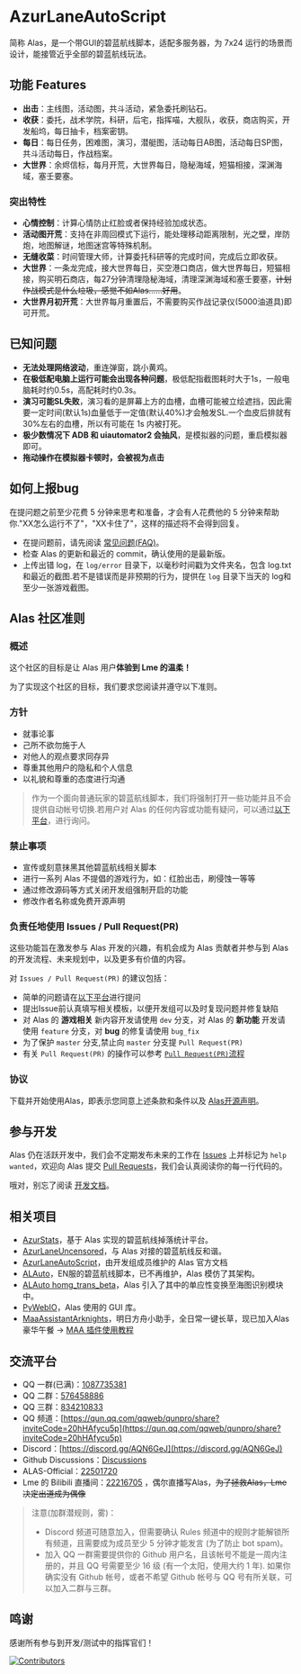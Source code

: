# AzurLaneAutoScript

简称 Alas，是一个带GUI的碧蓝航线脚本，适配多服务器，为 7x24 运行的场景而设计，能接管近乎全部的碧蓝航线玩法。

## 功能 Features

- **出击**：主线图，活动图，共斗活动，紧急委托刷钻石。
- **收获**：委托，战术学院，科研，后宅，指挥喵，大舰队，收获，商店购买，开发船坞，每日抽卡，档案密钥。
- **每日**：每日任务，困难图，演习，潜艇图，活动每日AB图，活动每日SP图，共斗活动每日，作战档案。
- **大世界**：余烬信标，每月开荒，大世界每日，隐秘海域，短猫相接，深渊海域，塞壬要塞。

### 突出特性

- **心情控制**：计算心情防止红脸或者保持经验加成状态。
- **活动图开荒**：支持在非周回模式下运行，能处理移动距离限制，光之壁，岸防炮，地图解谜，地图迷宫等特殊机制。
- **无缝收菜**：时间管理大师，计算委托科研等的完成时间，完成后立即收获。
- **大世界**：一条龙完成，接大世界每日，买空港口商店，做大世界每日，短猫相接，购买明石商店，每27分钟清理隐秘海域，清理深渊海域和塞壬要塞，~~计划作战模式是什么垃圾，感觉不如Alas......好用~~。
- **大世界月初开荒**：大世界每月重置后，不需要购买作战记录仪(5000油道具)即可开荒。

## 已知问题

- **无法处理网络波动**，重连弹窗，跳小黄鸡。
- **在极低配电脑上运行可能会出现各种问题**，极低配指截图耗时大于1s，一般电脑耗时约0.5s，高配耗时约0.3s。
- **演习可能SL失败**，演习看的是屏幕上方的血槽，血槽可能被立绘遮挡，因此需要一定时间(默认1s)血量低于一定值(默认40%)才会触发SL.一个血皮后排就有30%左右的血槽，所以有可能在 1s 内被打死。
- **极少数情况下 ADB 和 uiautomator2 会抽风**，是模拟器的问题，重启模拟器即可。
- **拖动操作在模拟器卡顿时，会被视为点击**


## 如何上报bug

在提问题之前至少花费 5 分钟来思考和准备，才会有人花费他的 5 分钟来帮助你."XX怎么运行不了"，"XX卡住了"，这样的描述将不会得到回复。

- 在提问题前，请先阅读 [常见问题(FAQ)](./quick-start/FAQ)。
- 检查 Alas 的更新和最近的 commit，确认使用的是最新版。
- 上传出错 log，在 `log/error` 目录下，以毫秒时间戳为文件夹名，包含 log.txt 和最近的截图.若不是错误而是非预期的行为，提供在 `log` 目录下当天的 log和至少一张游戏截图。


## Alas 社区准则

### **概述**
这个社区的目标是让 Alas 用户**体验到 Lme 的温柔！**

为了实现这个社区的目标，我们要求您阅读并遵守以下准则。

### **方针**

- 就事论事
- 己所不欲勿施于人
- 对他人的观点要求同存异
- 尊重其他用户的隐私和个人信息
- 以礼貌和尊重的态度进行沟通

> 作为一个面向普通玩家的碧蓝航线脚本，我们将强制打开一些功能并且不会提供自动帐号切换.若用户对 Alas 的任何内容或功能有疑问，可以通过[以下平台](#交流平台)，进行询问。

### **禁止事项**

- 宣传或刻意抹黑其他碧蓝航线相关脚本
- 进行一系列 Alas 不提倡的游戏行为，如：红脸出击，刷侵蚀一等等
- 通过修改源码等方式关闭开发组强制开启的功能
- 修改作者名称或免费开源声明


### **负责任地使用 Issues / Pull Request(PR)** 

这些功能旨在激发参与 Alas 开发的兴趣，有机会成为 Alas 贡献者并参与到 Alas 的开发流程、未来规划中，以及更多有价值的内容。

对 `Issues / Pull Request(PR)` 的建议包括：

- 简单的问题请在[以下平台](#交流平台)进行提问
- 提出Issue前认真填写相关模板，以便开发组可以及时复现问题并修复缺陷
- 对 Alas 的 **游戏相关** 新内容开发请使用 `dev` 分支，对 Alas 的 **新功能** 开发请使用 `feature` 分支，对 **bug** 的修复请使用 `bug_fix`
- 为了保护 `master` 分支,禁止向 `master` 分支提 `Pull Request(PR)`
- 有关 `Pull Request(PR)` 的操作可以参考 [`Pull Request(PR)`流程](../develop/PR-steps)


### **协议**
下载并开始使用Alas，即表示您同意上述条款和条件以及 [Alas开源声明](https://github.com/LmeSzinc/AzurLaneAutoScript/blob/master/LICENSE)。

## 参与开发

Alas 仍在活跃开发中，我们会不定期发布未来的工作在 [Issues](https://github.com/LmeSzinc/AzurLaneAutoScript/issues?q=is%3Aopen+is%3Aissue+label%3A%22help+wanted%22) 上并标记为 `help wanted`，欢迎向 Alas 提交 [Pull Requests](https://github.com/LmeSzinc/AzurLaneAutoScript/pulls)，我们会认真阅读你的每一行代码的。

哦对，别忘了阅读 [开发文档](../develop/index.md)。


## 相关项目
- [AzurStats](https://azur-stats.lyoko.io/)，基于 Alas 实现的碧蓝航线掉落统计平台。
- [AzurLaneUncensored](https://github.com/LmeSzinc/AzurLaneUncensored)，与 Alas 对接的碧蓝航线反和谐。
- [AzurLaneAutoScript](https://github.com/SaarChaffee/AzurLaneAutoScriptWiki)，由开发组成员维护的 Alas 官方文档
- [ALAuto](https://github.com/Egoistically/ALAuto)，EN服的碧蓝航线脚本，已不再维护，Alas 模仿了其架构。
- [ALAuto homg_trans_beta](https://github.com/asd111333/ALAuto/tree/homg_trans_beta)，Alas 引入了其中的单应性变换至海图识别模块中。
- [PyWebIO](https://github.com/pywebio/PyWebIO)，Alas 使用的 GUI 库。
- [MaaAssistantArknights](https://github.com/MaaAssistantArknights/MaaAssistantArknights)，明日方舟小助手，全日常一键长草，现已加入Alas豪华午餐 -> [MAA 插件使用教程](../plugins/maa)

## 交流平台

- QQ 一群(已满)：[1087735381](https://jq.qq.com/?_wv=1027&k=I4NSqX7g)
- QQ 二群：[576458886](https://jq.qq.com/?_wv=1027&k=FUIOAAOm)
- QQ 三群：[834210833](http://qm.qq.com/cgi-bin/qm/qr?_wv=1027&k=Q611gtXy-y0ttnfHOQNegXjerUI2tWIy)
- QQ 频道：[https://qun.qq.com/qqweb/qunpro/share?inviteCode=20hHAfycu5p](https://qun.qq.com/qqweb/qunpro/share?inviteCode=20hHAfycu5p)
- Discord：[https://discord.gg/AQN6GeJ](https://discord.gg/AQN6GeJ)
- Github Discussions：[Discussions](https://github.com/LmeSzinc/AzurLaneAutoScript/discussions)
- ALAS-Official：[22501720](https://space.bilibili.com/22501720)
- Lme 的 Bilibili 直播间：[22216705](https://live.bilibili.com/22216705) ，偶尔直播写Alas，~~为了拯救Alas，Lme决定出道成为偶像~~
> 注意(加群潜规则，雾)：
> - Discord 频道可随意加入，但需要确认 Rules 频道中的规则才能解锁所有频道，且需要成为成员至少 5 分钟才能发言 (为了防止 bot spam)。
> - 加入 QQ 一群需要提供你的 Github 用户名，且该帐号不能是一周内注册的，并且 QQ 号需要至少 16 级 (有一个太阳，使用大约 1 年). 如果你确实没有 Github 帐号，或者不希望 Github 帐号与 QQ 号有所关联，可以加入二群与三群。

## 鸣谢

感谢所有参与到开发/测试中的指挥官们！

[![Contributors](https://contrib.rocks/image?repo=LmeSzinc/AzurLaneAutoScript)](https://github.com/LmeSzinc/AzurLaneAutoScript/graphs/contributors)